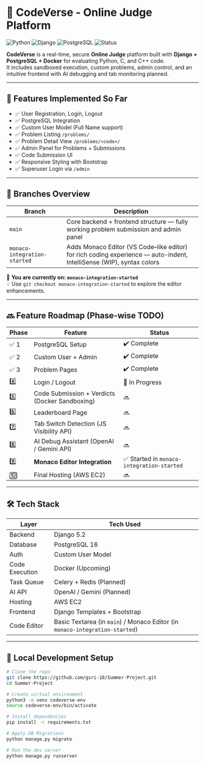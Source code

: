 # 🚀 CodeVerse - Online Judge Platform

![Python](https://img.shields.io/badge/Python-3.12-blue.svg)
![Django](https://img.shields.io/badge/Django-5.2-green.svg)
![PostgreSQL](https://img.shields.io/badge/PostgreSQL-16-blue)
![Status](https://img.shields.io/badge/Status-In_Progress-yellow)

**CodeVerse** is a real-time, secure **Online Judge** platform built with **Django + PostgreSQL + Docker** for evaluating Python, C, and C++ code.  
It includes sandboxed execution, custom problems, admin control, and an intuitive frontend with AI debugging and tab monitoring planned.

---

## 📌 Features Implemented So Far

- ✅ User Registration, Login, Logout
- ✅ PostgreSQL Integration
- ✅ Custom User Model (Full Name support)
- ✅ Problem Listing `/problems/`
- ✅ Problem Detail View `/problems/<code>/`
- ✅ Admin Panel for Problems + Submissions
- ✅ Code Submission UI
- ✅ Responsive Styling with Bootstrap
- ✅ Superuser Login via `/admin`

---

## 🌿 Branches Overview

| Branch                       | Description                                                                                                          |
| ---------------------------- | -------------------------------------------------------------------------------------------------------------------- |
| `main`                       | Core backend + frontend structure — fully working problem submission and admin panel                                 |
| `monaco-integration-started` | Adds Monaco Editor (VS Code–like editor) for rich coding experience — auto-indent, IntelliSense (WIP), syntax colors |

🔄 **You are currently on: `monaco-integration-started`**  
💡 Use `git checkout monaco-integration-started` to explore the editor enhancements.

---

## 🔜 Feature Roadmap (Phase-wise TODO)

| Phase | Feature                                        | Status                                    |
| ----- | ---------------------------------------------- | ----------------------------------------- |
| ✅ 1   | PostgreSQL Setup                               | ✔️ Complete                                |
| ✅ 2   | Custom User + Admin                            | ✔️ Complete                                |
| ✅ 3   | Problem Pages                                  | ✔️ Complete                                |
| 4️⃣     | Login / Logout                                 | 🚧 In Progress                             |
| 5️⃣     | Code Submission + Verdicts (Docker Sandboxing) | 🔜                                         |
| 6️⃣     | Leaderboard Page                               | 🔜                                         |
| 7️⃣     | Tab Switch Detection (JS Visibility API)       | 🔜                                         |
| 8️⃣     | AI Debug Assistant (OpenAI / Gemini API)       | 🔜                                         |
| 9️⃣     | **Monaco Editor Integration**                  | ✅ Started in `monaco-integration-started` |
| 🔟     | Final Hosting (AWS EC2)                        | 🔜                                         |

---

## 🛠️ Tech Stack

| Layer          | Tech Used                                                                    |
| -------------- | ---------------------------------------------------------------------------- |
| Backend        | Django 5.2                                                                   |
| Database       | PostgreSQL 16                                                                |
| Auth           | Custom User Model                                                            |
| Code Execution | Docker (Upcoming)                                                            |
| Task Queue     | Celery + Redis (Planned)                                                     |
| AI API         | OpenAI / Gemini (Planned)                                                    |
| Hosting        | AWS EC2                                                                      |
| Frontend       | Django Templates + Bootstrap                                                 |
| Code Editor    | Basic Textarea (in `main`) / Monaco Editor (in `monaco-integration-started`) |

---

## 🧪 Local Development Setup

```bash
# Clone the repo
git clone https://github.com/gsri-18/Summer-Project.git
cd Summer-Project

# Create virtual environment
python3 -m venv codeverse-env
source codeverse-env/bin/activate

# Install dependencies
pip install -r requirements.txt

# Apply DB Migrations
python manage.py migrate

# Run the dev server
python manage.py runserver

